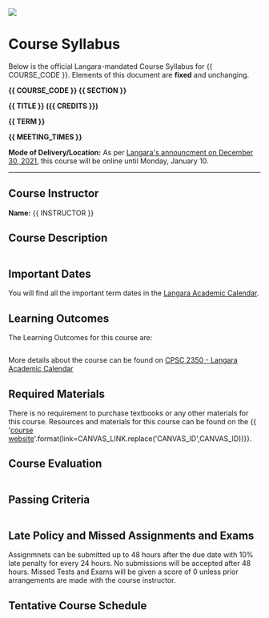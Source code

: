 ![](../images/header.jpg)

<!-- ![](../images/UBCO_CMPS_header.jpg) -->

# Course Syllabus

Below is the official Langara-mandated Course Syllabus for {{ COURSE_CODE }}.
Elements of this document are **fixed** and unchanging.
<!-- Additional details about the course are available on the {{ '[course website]({link})'.format(link=CANVAS_LINK.replace('CANVAS_ID',CANVAS_ID))}}. -->

**{{ COURSE_CODE }} {{ SECTION }}**

**{{ TITLE }} ({{ CREDITS }})**

**{{ TERM }}**

**{{ MEETING_TIMES }}**

**Mode of Delivery/Location:** As per [Langara's announcment on December 30, 2021](https://langara.ca/news-and-events/covid-19/coronavirus-news-updates/2021/211230-covid-student-update.html), this course will be online until Monday, January 10.

---
## Course Instructor

**Name:** {{ INSTRUCTOR }}

<!-- **Office:** {{ OFFICE }} -->

<!-- **Phone:** {{ PHONE }} -->

<!-- **Mode of Delivery:** Online (All course activities and assessments, including the Final Exam, will be conducted Online.) -->


## Course Description

```{include} syllabus_bits/calendar_entry.md
```

## Important Dates

You will find all the important term dates in the [Langara Academic Calendar](https://langara.ca/registration-and-records/important-dates/).

## Learning Outcomes

The Learning Outcomes for this course are: 

```{include} syllabus_bits/course_LOs.md
```

More details about the course can be found on [CPSC 2350 - Langara Academic Calendar](https://langara.ca/programs-and-courses/courses/CPSC/2350.html)

## Required Materials

There is no requirement to purchase textbooks or any other materials for this course.
Resources and materials for this course can be found on the {{ '[course website]({link})'.format(link=CANVAS_LINK.replace('CANVAS_ID',CANVAS_ID))}}.

## Course Evaluation

```{include} syllabus_bits/grading_practices_simple.md
```

## Passing Criteria

```{include} syllabus_bits/passing_requirement.md
```

## Late Policy and Missed Assignments and Exams

Assignmnets can be submitted up to 48 hours after the due date with 10% late penalty for every 24 hours. No submissions will be accepted after 48 hours.
Missed Tests and Exams will be given a score of 0 unless prior arrangements are made with the course instructor.

## Tentative Course Schedule

```{include} syllabus_bits/schedule.md
```

```{include} syllabus_bits/policies.md
```